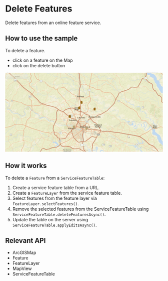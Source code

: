 # Delete Features

Delete features from an online feature service.

## How to use the sample

To delete a feature.
  - click on a feature on the Map
  - click on the delete button

![](DeleteFeatures.gif)

## How it works

To delete a `Feature` from a `ServiceFeatureTable`:


  1. Create a service feature table from a URL.
  2. Create a `FeatureLayer` from the service feature table.
  3. Select features from the feature layer via `FeatureLayer.selectFeatures()`.
  4. Remove the selected features from the ServiceFeatureTable using `ServiceFeatureTable.deleteFeaturesAsync()`.
  5. Update the table on the server using `ServiceFeatureTable.applyEditsAsync()`.


## Relevant API


  * ArcGISMap
  * Feature
  * FeatureLayer
  * MapView
  * ServiceFeatureTable

